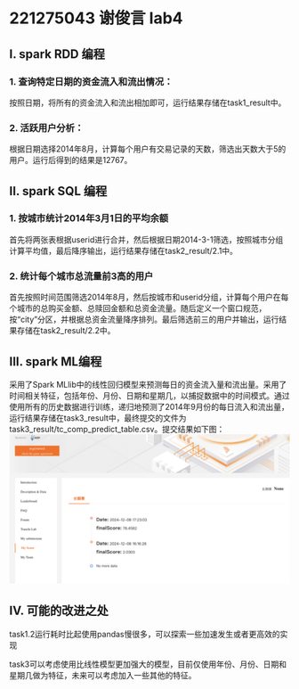 # 221275043 谢俊言 lab4
## I. spark RDD 编程
### 1. 查询特定⽇期的资⾦流⼊和流出情况：
按照日期，将所有的资金流入和流出相加即可，运行结果存储在task1_result中。
### 2. 活跃用户分析：
根据日期选择2014年8月，计算每个用户有交易记录的天数，筛选出天数大于5的用户。运行后得到的结果是12767。
## II. spark SQL 编程
### 1. 按城市统计2014年3⽉1⽇的平均余额
首先将两张表根据userid进行合并，然后根据日期2014-3-1筛选，按照城市分组计算平均值，最后降序输出，运行结果存储在task2_result/2.1中。
### 2. 统计每个城市总流量前3⾼的⽤户
首先按照时间范围筛选2014年8月，然后按城市和userid分组，计算每个用户在每个城市的总购买金额、总赎回金额和总资金流量。随后定义一个窗口规范，按“city”分区，并根据总资金流量降序排列。最后筛选前三的用户并输出，运行结果存储在task2_result/2.2中。
## III. spark ML编程
采用了Spark MLlib中的线性回归模型来预测每日的资金流入量和流出量。采用了时间相关特征，包括年份、月份、日期和星期几，以捕捉数据中的时间模式。通过使用所有的历史数据进行训练，递归地预测了2014年9月份的每日流入和流出量，运行结果存储在task3_result中，最终提交的文件为task3_result/tc_comp_predict_table.csv。提交结果如下图：
![](images/image.png)
## IV. 可能的改进之处
task1.2运行耗时比起使用pandas慢很多，可以探索一些加速发生或者更高效的实现

task3可以考虑使用比线性模型更加强大的模型，目前仅使用年份、月份、日期和星期几做为特征，未来可以考虑加入一些其他的特征。